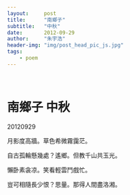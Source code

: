 ```yaml
---
layout:     post
title:      "南鄉子"
subtitle:   "中秋"
date:       2012-09-29
author:     "朱宇浩"
header-img: "img/post_head_pic_js.jpg"
tags:
    - poem
---
```


​
# 南鄉子 中秋
20120929

月影度高牆。草色希微霧靄茫。

自古孤輪懸幾處？遙鄉。但教千山共玉光。

懶卧素衾凉。笑看輕雲鬥戲忙。

豈可相隨長少恨？思量。那得人間盡洛湘。
